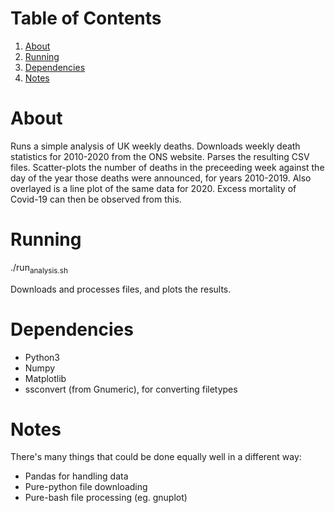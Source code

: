 
# Table of Contents

1.  [About](#org446d0e9)
2.  [Running](#orgbd36c5f)
3.  [Dependencies](#orgf0cd9c9)
4.  [Notes](#org3bd4e6d)


<a id="org446d0e9"></a>

# About

Runs a simple analysis of UK weekly deaths. 
Downloads weekly death statistics for 2010-2020 from the ONS website.
Parses the resulting CSV files.
Scatter-plots the number of deaths in the preceeding week against the day of the year those deaths were announced, for years 2010-2019.
Also overlayed is a line plot of the same data for 2020.
Excess mortality of Covid-19 can then be observed from this.


<a id="orgbd36c5f"></a>

# Running

./run<sub>analysis.sh</sub>

Downloads and processes files, and plots the results.


<a id="orgf0cd9c9"></a>

# Dependencies

-   Python3
-   Numpy
-   Matplotlib
-   ssconvert (from Gnumeric), for converting filetypes


<a id="org3bd4e6d"></a>

# Notes

There's many things that could be done equally well in a different way:

-   Pandas for handling data
-   Pure-python file downloading
-   Pure-bash file processing (eg. gnuplot)

